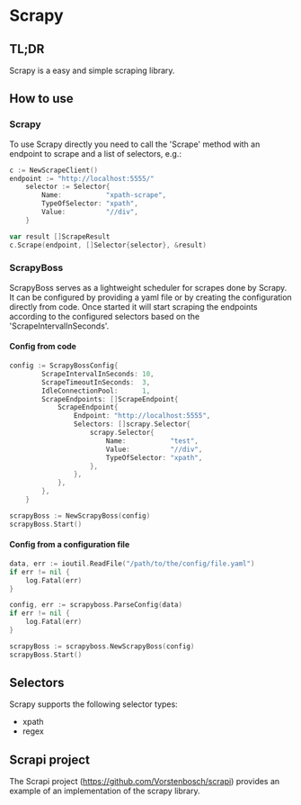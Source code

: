 # Scrapy

## TL;DR
Scrapy is a easy and simple scraping library.

## How to use

### Scrapy
To use Scrapy directly you need to call the 'Scrape' method with an endpoint to scrape and a list of selectors, e.g.:
```go
c := NewScrapeClient()
endpoint := "http://localhost:5555/"
	selector := Selector{
		Name:           "xpath-scrape",
		TypeOfSelector: "xpath",
		Value:          "//div",
	}

var result []ScrapeResult
c.Scrape(endpoint, []Selector{selector}, &result)
```

### ScrapyBoss
ScrapyBoss serves as a lightweight scheduler for scrapes done by Scrapy. It can be configured by providing a yaml file or by creating the configuration directly from code. Once started it will start scraping the endpoints according to the configured selectors based on the 'ScrapeIntervalInSeconds'.

#### Config from code
```go
config := ScrapyBossConfig{
		ScrapeIntervalInSeconds: 10,
		ScrapeTimeoutInSeconds:  3,
		IdleConnectionPool:      1,
		ScrapeEndpoints: []ScrapeEndpoint{
			ScrapeEndpoint{
				Endpoint: "http://localhost:5555",
				Selectors: []scrapy.Selector{
					scrapy.Selector{
						Name:           "test",
						Value:          "//div",
						TypeOfSelector: "xpath",
					},
				},
			},
		},
	}

scrapyBoss := NewScrapyBoss(config)
scrapyBoss.Start()
```
#### Config from a configuration file
```go
data, err := ioutil.ReadFile("/path/to/the/config/file.yaml")
if err != nil {
    log.Fatal(err)
}

config, err := scrapyboss.ParseConfig(data)
if err != nil {
    log.Fatal(err)
}

scrapyBoss := scrapyboss.NewScrapyBoss(config)
scrapyBoss.Start()
```

## Selectors
Scrapy supports the following selector types:
- xpath
- regex

## Scrapi project
The Scrapi project (https://github.com/Vorstenbosch/scrapi) provides an example of an implementation of the scrapy library.